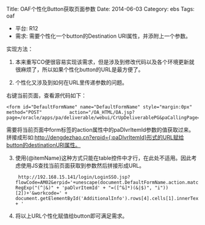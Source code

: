 Title: OAF个性化Button获取页面参数
Date: 2014-06-03
Category: ebs
Tags: oaf

- 平台: R12    
- 需求: 需要个性化一个button的Destination URI属性，并添附上一个参数。

实现方法：

1. 本来重写CO便很容易实现该需求，但是涉及到修改代码以及各个环境更新就很麻烦了，所以如果个性化button的URL是最方便了。

2. 个性化又涉及到如何在URL里传递参数的问题。  

右键当前页面，查看源代码如下：      

	<form id="DefaultFormName" name="DefaultFormName" style="margin:0px" method="POST" 			action="/OA_HTML/OA.jsp?page=/oracle/apps/pa/deliverable/webui/CrUpDeliverablePG&paCallingPage=DLVLIST&paCallingMode=VIEW&paProjectId=106691&paDeliverableId=113287&paDlvrItemId=106962&&addBreadCrumb=RP&_ti=1696581738&PersonalizationParam=PersonalizationParamAdmin&retainAM=Y&oapc=28">


需要将当前页面中form标签的action属性中的paDlvrItemId参数的值获取过来。拼接成形如:http://dengdezhao.cn?erpid={:paDlvrItemId}形式的URL赋给button的destinationURI属性。

3. 使用{@itemName}这种方式只能在table控件中才行，在此处不适用。因此考虑使用JS查找当前页面获取到参数然后拼接形成URL。



		http://192.168.15.141/login/LoginSSO.jsp?flowCode=AM02&erpid='+unescape(document.DefaultFormName.action.match(new RegExp("(^|&)" + 'paDlvrItemId' + "=([^&]*)(&|$)", "i"))[2])+'&workcode=' + document.getElementById('AdditionalInfo').rows[4].cells[1].innerText + '




4. 将以上URL个性化赋值给button即可满足需求。

